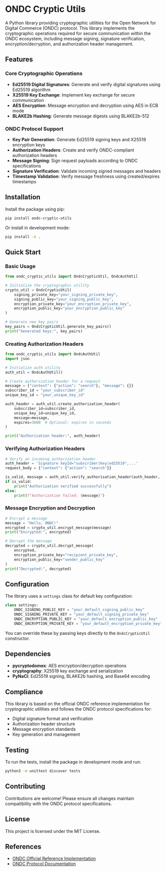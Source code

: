 # ONDC Cryptic Utils

A Python library providing cryptographic utilities for the Open Network for Digital Commerce (ONDC) protocol. This library implements the cryptographic operations required for secure communication within the ONDC ecosystem, including message signing, signature verification, encryption/decryption, and authorization header management.

## Features

### Core Cryptographic Operations

- **Ed25519 Digital Signatures**: Generate and verify digital signatures using Ed25519 algorithm
- **X25519 Key Exchange**: Implement key exchange for secure communication
- **AES Encryption**: Message encryption and decryption using AES in ECB mode
- **BLAKE2b Hashing**: Generate message digests using BLAKE2b-512

### ONDC Protocol Support

- **Key Pair Generation**: Generate Ed25519 signing keys and X25519 encryption keys
- **Authorization Headers**: Create and verify ONDC-compliant authorization headers
- **Message Signing**: Sign request payloads according to ONDC specifications
- **Signature Verification**: Validate incoming signed messages and headers
- **Timestamp Validation**: Verify message freshness using created/expires timestamps

## Installation

Install the package using pip:

```bash
pip install ondc-cryptic-utils
```

Or install in development mode:

```bash
pip install -e .
```

## Quick Start

### Basic Usage

```python
from ondc_cryptic_utils import OndcCrypticUtil, OndcAuthUtil

# Initialize the cryptographic utility
crypto_util = OndcCrypticUtil(
    signing_private_key="your_signing_private_key",
    signing_public_key="your_signing_public_key",
    encryption_private_key="your_encryption_private_key",
    encryption_public_key="your_encryption_public_key"
)

# Generate new key pairs
key_pairs = OndcCrypticUtil.generate_key_pairs()
print("Generated keys:", key_pairs)
```

### Creating Authorization Headers

```python
from ondc_cryptic_utils import OndcAuthUtil
import json

# Initialize auth utility
auth_util = OndcAuthUtil()

# Create authorization header for a request
message = {"context": {"action": "search"}, "message": {}}
subscriber_id = "your_subscriber_id"
unique_key_id = "your_unique_key_id"

auth_header = auth_util.create_authorization_header(
    subscriber_id=subscriber_id,
    unique_key_id=unique_key_id,
    message=message,
    expires=3600  # Optional: expires in seconds
)

print("Authorization header:", auth_header)
```

### Verifying Authorization Headers

```python
# Verify an incoming authorization header
auth_header = 'Signature keyId="subscriber|key|ed25519",...'
request_body = {"context": {"action": "search"}}

is_valid, message = auth_util.verify_authorisation_header(auth_header, request_body)
if is_valid:
    print("Authorization verified successfully")
else:
    print(f"Authorization failed: {message}")
```

### Message Encryption and Decryption

```python
# Encrypt a message
message = "Hello, ONDC!"
encrypted = crypto_util.encrypt_message(message)
print("Encrypted:", encrypted)

# Decrypt the message
decrypted = crypto_util.decrypt_message(
    encrypted,
    encryption_private_key="recipient_private_key",
    encryption_public_key="sender_public_key"
)
print("Decrypted:", decrypted)
```

## Configuration

The library uses a `settings` class for default key configuration:

```python
class settings:
    ONDC_SIGNING_PUBLIC_KEY = "your_default_signing_public_key"
    ONDC_SIGNING_PRIVATE_KEY = "your_default_signing_private_key"
    ONDC_ENCRYPTION_PUBLIC_KEY = "your_default_encryption_public_key"
    ONDC_ENCRYPTION_PRIVATE_KEY = "your_default_encryption_private_key"
```

You can override these by passing keys directly to the `OndcCrypticUtil` constructor.

## Dependencies

- **pycryptodomex**: AES encryption/decryption operations
- **cryptography**: X25519 key exchange and serialization
- **PyNaCl**: Ed25519 signing, BLAKE2b hashing, and Base64 encoding

## Compliance

This library is based on the official ONDC reference implementation for cryptographic utilities and follows the ONDC protocol specifications for:

- Digital signature format and verification
- Authorization header structure
- Message encryption standards
- Key generation and management

## Testing

To run the tests, install the package in development mode and run:

```bash
python3 -m unittest discover tests
```

## Contributing

Contributions are welcome! Please ensure all changes maintain compatibility with the ONDC protocol specifications.

## License

This project is licensed under the MIT License.

## References

- [ONDC Official Reference Implementation](https://github.com/ONDC-Official/reference-implementations/blob/main/utilities/signing_and_verification/python/cryptic_utils.py)
- [ONDC Protocol Documentation](https://ondc.org/)
